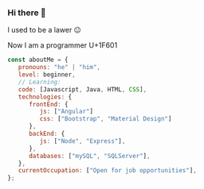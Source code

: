 ### Hi there 👋

  <p>I used to be a lawer &#128528 </p>
  <p>Now I am a programmer U+1F601 </p>

```javascript
const aboutMe = {
   pronouns: "he" | "him",
   level: beginner,
   // Learning:
   code: [Javascript, Java, HTML, CSS],
   technologies: {
      frontEnd: {
         js: ["Angular"]
         css: ["Bootstrap", "Material Design"]
      },
      backEnd: {
         js: ["Node", "Express"],
      },
      databases: ["mySQL", "SQLServer"],
   },
   currentOccupation: ["Open for job opportunities"],
};
```
</br></br>
